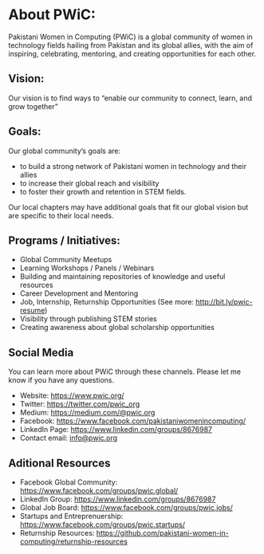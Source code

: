 # About PWiC:
Pakistani Women in Computing (PWiC) is a global community of women in technology fields hailing from Pakistan and its global allies, with the aim of inspiring, celebrating, mentoring, and creating opportunities for each other.

## Vision: 
Our vision is to find ways to “enable our community to connect, learn, and grow together”

## Goals: 
Our global community’s goals are:
- to build a strong network of Pakistani women in technology and their allies
- to increase their global reach and visibility
- to foster their growth and retention in STEM fields. 

Our local chapters may have additional goals that fit our global vision but are specific to their local needs. 

## Programs / Initiatives: 
- Global Community Meetups
- Learning Workshops / Panels / Webinars
- Building and maintaining repositories of knowledge and useful resources
- Career Development and Mentoring 
- Job, Internship, Returnship Opportunities (See more: http://bit.ly/pwic-resume)
- Visibility through publishing STEM stories
- Creating awareness about global scholarship opportunities

## Social Media
You can learn more about PWiC through these channels. Please let me know if you have any questions. 

- Website: https://www.pwic.org/
- Twitter: https://twitter.com/pwic_org
- Medium: https://medium.com/@pwic.org
- Facebook: https://www.facebook.com/pakistaniwomenincomputing/
- LinkedIn Page: https://www.linkedin.com/groups/8676987
- Contact email: info@pwic.org

## Aditional Resources
- Facebook Global Community: https://www.facebook.com/groups/pwic.global/
- LinkedIn Group: https://www.linkedin.com/groups/8676987
- Global Job Board: https://www.facebook.com/groups/pwic.jobs/
- Startups and Entreprenuership: https://www.facebook.com/groups/pwic.startups/
- Returnship Resources: https://github.com/pakistani-women-in-computing/returnship-resources

